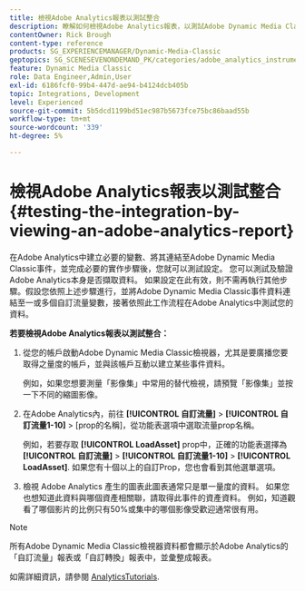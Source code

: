 ```yaml
---
title: 檢視Adobe Analytics報表以測試整合
description: 瞭解如何檢視Adobe Analytics報表，以測試Adobe Dynamic Media Classic中的整合。
contentOwner: Rick Brough
content-type: reference
products: SG_EXPERIENCEMANAGER/Dynamic-Media-Classic
geptopics: SG_SCENESEVENONDEMAND_PK/categories/adobe_analytics_instrumentation_kit
feature: Dynamic Media Classic
role: Data Engineer,Admin,User
exl-id: 6186fcf0-99b4-447d-ae94-b4124dcb405b
topic: Integrations, Development
level: Experienced
source-git-commit: 5b5dcd1199bd51ec987b5673fce75bc86baad55b
workflow-type: tm+mt
source-wordcount: '339'
ht-degree: 5%

---
```


# 檢視Adobe Analytics報表以測試整合{#testing-the-integration-by-viewing-an-adobe-analytics-report}

在Adobe Analytics中建立必要的變數、將其連結至Adobe Dynamic Media Classic事件，並完成必要的實作步驟後，您就可以測試設定。 您可以測試及驗證Adobe Analytics本身是否擷取資料。 如果設定在此有效，則不需再執行其他步驟。假設您依照上述步驟進行，並將Adobe Dynamic Media Classic事件資料連結至一或多個自訂流量變數，接著依照此工作流程在Adobe Analytics中測試您的資料。

**若要檢視Adobe Analytics報表以測試整合：**

1. 從您的帳戶啟動Adobe Dynamic Media Classic檢視器，尤其是要廣播您要取得之量度的帳戶，並與該帳戶互動以建立某些事件資料。

   例如，如果您想要測量「影像集」中常用的替代檢視，請預覽「影像集」並按一下不同的縮圖影像。

1. 在Adobe Analytics內，前往 **[!UICONTROL 自訂流量]** > **[!UICONTROL 自訂流量1-10]** > [prop的名稱]，從功能表選項中選取流量prop名稱。

   例如，若要存取 **[!UICONTROL LoadAsset]** prop中，正確的功能表選擇為 **[!UICONTROL 自訂流量]** > **[!UICONTROL 自訂流量1-10]** > **[!UICONTROL LoadAsset]**. 如果您有十個以上的自訂Prop，您也會看到其他選單選項。

1. 檢視 Adobe Analytics 產生的圖表此圖表通常只是單一量度的資料。 如果您也想知道此資料與哪個資產相關聯，請取得此事件的資產資料。 例如，知道觀看了哪個影片的比例只有50%或集中的哪個影像受歡迎通常很有用。

>[!NOTE]
>
>所有Adobe Dynamic Media Classic檢視器資料都會顯示於Adobe Analytics的「自訂流量」報表或「自訂轉換」報表中，並彙整成報表。

如需詳細資訊，請參閱 [AnalyticsTutorials](https://experienceleague.adobe.com/en/docs/analytics-learn/tutorials/overview).